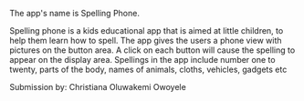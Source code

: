 The app's name is Spelling Phone. 

Spelling phone is a kids educational app that is aimed at little children, to help them learn how to spell. The app gives the users a phone view with pictures on the button area. A click on each button will cause the spelling  to appear  on the display area. Spellings in the app include number one to twenty, parts of the body, names of animals, cloths, vehicles, gadgets etc

Submission by:  Christiana Oluwakemi Owoyele
